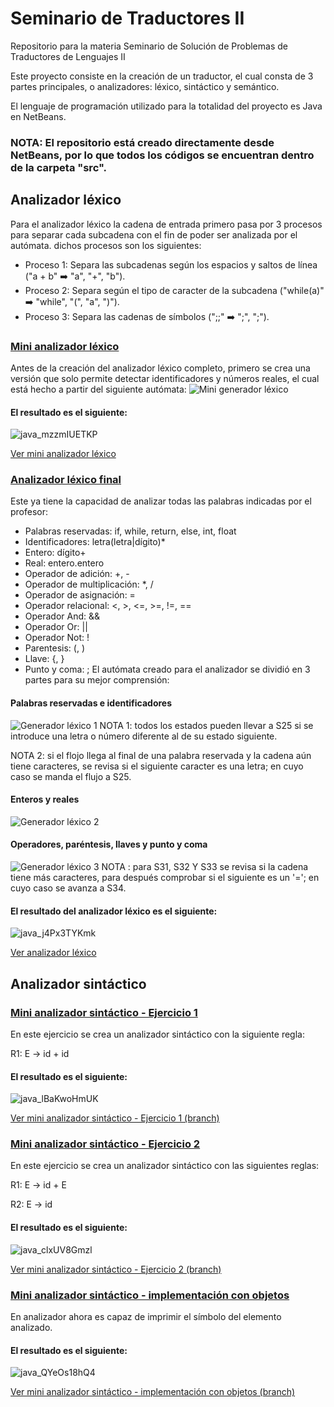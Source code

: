 # Seminario de Traductores II
Repositorio para la materia Seminario de Solución de Problemas de Traductores de Lenguajes II

Este proyecto consiste en la creación de un traductor, el cual consta de 3 partes principales, o analizadores: léxico, sintáctico y semántico.

El lenguaje de programación utilizado para la totalidad del proyecto es Java en NetBeans.

### NOTA: El repositorio está creado directamente desde NetBeans, por lo que todos los códigos se encuentran dentro de la carpeta "src".

## Analizador léxico
Para el analizador léxico la cadena de entrada primero pasa por 3 procesos para separar cada subcadena con el fin de poder ser analizada por el autómata. dichos procesos son los siguientes:

- Proceso 1: Separa las subcadenas según los espacios y saltos de línea ("a + b" :arrow_right: "a", "+", "b").
- Proceso 2: Separa según el tipo de caracter de la subcadena ("while(a)" :arrow_right: "while", "(", "a", ")").
- Proceso 3: Separa las cadenas de símbolos (";;" :arrow_right: ";", ";").

### [Mini analizador léxico](https://github.com/luisrico5562/SeminarioTraductores2/commit/b7a229a1b9ca0b75ed926110bc2f6af2ef4e858c)
Antes de la creación del analizador léxico completo, primero se crea una versión que solo permite detectar identificadores y números reales, el cual está hecho a partir del siguiente autómata:
![Mini generador léxico](https://github.com/luisrico5562/SeminarioTraductores2/assets/127691671/4a8a4844-0b08-40ab-bf44-b51e194e07ee)

#### El resultado es el siguiente:
![java_mzzmIUETKP](https://github.com/luisrico5562/SeminarioTraductores2/assets/127691671/8abdc884-963d-4eeb-bfaf-196c5dc737e4)

[Ver mini analizador léxico](https://github.com/luisrico5562/SeminarioTraductores2/commit/b7a229a1b9ca0b75ed926110bc2f6af2ef4e858c)

### [Analizador léxico final](https://github.com/luisrico5562/SeminarioTraductores2)
Este ya tiene la capacidad de analizar todas las palabras indicadas por el profesor:
- Palabras reservadas: if, while, return, else, int, float
- Identificadores: letra(letra|dígito)*
- Entero: dígito+
- Real: entero.entero
- Operador de adición: +, -
- Operador de multiplicación: *, /
- Operador de asignación: =
- Operador relacional: <, >, <=, >=, !=, ==
- Operador And: &&
- Operador Or: ||
- Operador Not: !
- Parentesis: (, )
- Llave: {, }
- Punto y coma: ;
El autómata creado para el analizador se dividió en 3 partes para su mejor comprensión:
#### Palabras reservadas e identificadores
![Generador léxico 1](https://github.com/luisrico5562/SeminarioTraductores2/assets/127691671/414191a0-dc1e-47ae-8e9e-7342414d808f)
NOTA 1: todos los estados pueden llevar a S25 si se introduce una letra o número diferente al de su estado siguiente.

NOTA 2: si el flojo llega al final de una palabra reservada y la cadena aún tiene caracteres, se revisa si el siguiente caracter es una letra; en cuyo caso se manda el flujo a S25.


#### Enteros y reales
![Generador léxico 2](https://github.com/luisrico5562/SeminarioTraductores2/assets/127691671/e8fb9884-92a9-48f2-9cc1-2aac97a79d4f)


#### Operadores, paréntesis, llaves y punto y coma
![Generador léxico 3](https://github.com/luisrico5562/SeminarioTraductores2/assets/127691671/20183103-daa3-4009-bb31-620f68484e4e)
NOTA : para S31, S32 Y S33 se revisa si la cadena tiene más caracteres, para después comprobar si el siguiente es un '='; en cuyo caso se avanza a S34.


#### El resultado del analizador léxico es el siguiente:
![java_j4Px3TYKmk](https://github.com/luisrico5562/SeminarioTraductores2/assets/127691671/1c00af0e-eb70-4ee6-94e9-274a3c5ece3b)


[Ver analizador léxico](https://github.com/luisrico5562/SeminarioTraductores2)

## Analizador sintáctico
### [Mini analizador sintáctico - Ejercicio 1](https://github.com/luisrico5562/SeminarioTraductores2/tree/Branch-Mini-Analizador-Sintactico-Ejercicio1)
En este ejercicio se crea un analizador sintáctico con la siguiente regla:

R1: E -> id + id

#### El resultado es el siguiente:
![java_lBaKwoHmUK](https://github.com/luisrico5562/SeminarioTraductores2/assets/127691671/9b5f2d94-551f-4dc6-be6e-9789c8ed886b)


[Ver mini analizador sintáctico - Ejercicio 1 (branch)](https://github.com/luisrico5562/SeminarioTraductores2/tree/Branch-Mini-Analizador-Sintactico-Ejercicio1)


### [Mini analizador sintáctico - Ejercicio 2](https://github.com/luisrico5562/SeminarioTraductores2/tree/Branch-Mini-Analizador-Sintactico-Ejercicio2)
En este ejercicio se crea un analizador sintáctico con las siguientes reglas:

R1: E -> id + E

R2: E -> id

#### El resultado es el siguiente:
![java_clxUV8Gmzl](https://github.com/luisrico5562/SeminarioTraductores2/assets/127691671/5078249d-8b39-4f0a-96e5-f7678a556bed)


[Ver mini analizador sintáctico - Ejercicio 2 (branch)](https://github.com/luisrico5562/SeminarioTraductores2/tree/Branch-Mini-Analizador-Sintactico-Ejercicio2)


### [Mini analizador sintáctico - implementación con objetos](https://github.com/luisrico5562/SeminarioTraductores2/tree/Analizador-sintactico-implementacion-con-objetos)
En analizador ahora es capaz de imprimir el símbolo del elemento analizado.

#### El resultado es el siguiente:
![java_QYeOs18hQ4](https://github.com/luisrico5562/SeminarioTraductores2/assets/127691671/f91bd0cd-e750-4117-a297-61a8fcbec72d)


[Ver mini analizador sintáctico - implementación con objetos (branch)](https://github.com/luisrico5562/SeminarioTraductores2/tree/Analizador-sintactico-implementacion-con-objetos)
